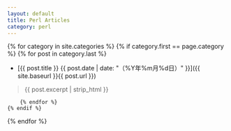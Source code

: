 ```yaml
---
layout: default
title: Perl Articles
category: perl
---
```


{% for category in site.categories %}
    {% if category.first == page.category %}
        {% for post in category.last %}
* [{{ post.title }} {{ post.date | date: "（%Y年%m月%d日）" }}]({{ site.baseurl }}{{ post.url }})

> {{ post.excerpt | strip_html }}
>

        {% endfor %}
    {% endif %}
{% endfor %}
